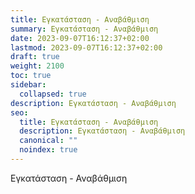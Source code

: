 ```yaml
---
title: Εγκατάσταση - Αναβάθμιση
summary: Εγκατάσταση - Αναβάθμιση
date: 2023-09-07T16:12:37+02:00
lastmod: 2023-09-07T16:12:37+02:00
draft: true
weight: 2100
toc: true
sidebar:
  collapsed: true
description: Εγκατάσταση - Αναβάθμιση
seo:
  title: Εγκατάσταση - Αναβάθμιση
  description: Εγκατάσταση - Αναβάθμιση
  canonical: ""
  noindex: true
---
```


Εγκατάσταση - Αναβάθμιση
